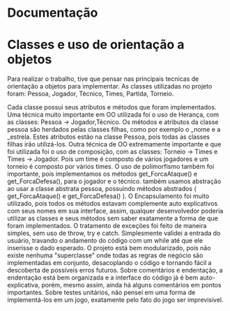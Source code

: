 # Documentação 
# Classes e uso de orientação a objetos

  Para realizar o trabalho, tive que pensar nas principais tecnicas de orientação a objetos para implementar. As classes utilizadas no projeto foram:
  Pessoa, Jogador, Técnico, Times, Partida, Torneio. 
  
  Cada classe possui seus atributos e métodos que foram implementados. Uma técnica muito importante em OO utilizada foi o uso de Herança, com as classes: Pessoa -> Jogador,Técnico.
  Os métodos e atributos da classe pessoa são herdados pelas classes filhas, como por exemplo o _nome e a _estrela. Estes atributos estão na classe Pessoa, pois todas as classes filhas irão utilizá-los.
  Outra técnica de OO extremamente importante e que foi utilizada foi o uso de composição, com as classes: Torneio -> Times e Times -> Jogador. Pois um time é composto de vários jogadores e um torneio é composto por vários times.
  O uso de polimorfismo também foi importante, pois implementamos os métodos get_ForcaAtaque() e get_ForcaDefesa(), para o jogador e o técnico. também usamos abstração ao usar a classe abstrata pessoa, possuindo métodos abstrados
  ( get_ForcaAtaque() e get_ForcaDefesa() ).
  O Encapsulamento foi muito utilizado, pois todos os métodos estavam complemente auto explicativos com seus nomes em sua interface, assim, qualquer desenvolvedor poderia utilizar as classes e seus métodos sem saber exatamente a forma de que foram implementados.
  O tratamento de exceções foi feito de maneira simples, sem uso de throw, try e catch. Simplesmente validei a entrada do usuário, travando o andamento do código com um while até que ele inserisse o dado esperado.
  O projeto está bem modularizado, pois não existe nenhuma "superclasse" onde todas as regras de negócio são implementadas em conjunto, desacoplando o código e tornando fácil a descoberta de possíveis erros futuros.
  Sobre comentários e endentação, a endentação está bem organizada e a interface do código já é bem auto-explicativa, porém, mesmo assim, ainda há alguns comentários em pontos importantes.
  Sobre testes unitários, não pensei em uma forma de implementá-los em um jogo, exatamente pelo fato do jogo ser imprevisível.
  
  

